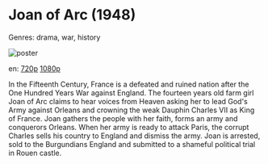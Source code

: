 # Joan of Arc (1948)

Genres: drama, war, history

![poster](http://image.tmdb.org/t/p/w500/7S6CfKvvTNJ1S8pLbYq7w8wpqFf.jpg)

en:
  [720p](magnet:?xt=urn:btih:8F0B390D546C652B4BF588BE12B8BB5A3735DC35&tr=udp://glotorrents.pw:6969/announce&tr=udp://tracker.opentrackr.org:1337/announce&tr=udp://torrent.gresille.org:80/announce&tr=udp://tracker.openbittorrent.com:80&tr=udp://tracker.coppersurfer.tk:6969&tr=udp://tracker.leechers-paradise.org:6969&tr=udp://p4p.arenabg.ch:1337&tr=udp://tracker.internetwarriors.net:1337)
  [1080p](magnet:?xt=urn:btih:24F99E02A86D41C730B4C2F291E4FC84968D0F81&tr=udp://glotorrents.pw:6969/announce&tr=udp://tracker.opentrackr.org:1337/announce&tr=udp://torrent.gresille.org:80/announce&tr=udp://tracker.openbittorrent.com:80&tr=udp://tracker.coppersurfer.tk:6969&tr=udp://tracker.leechers-paradise.org:6969&tr=udp://p4p.arenabg.ch:1337&tr=udp://tracker.internetwarriors.net:1337)
  


In the Fifteenth Century, France is a defeated and ruined nation after the One Hundred Years War against England. The fourteen years old farm girl Joan of Arc claims to hear voices from Heaven asking her to lead God's Army against Orleans and crowning the weak Dauphin Charles VII as King of France. Joan gathers the people with her faith, forms an army and conquerors Orleans. When her army is ready to attack Paris, the corrupt Charles sells his country to England and dismiss the army. Joan is arrested, sold to the Burgundians England and submitted to a shameful political trial in Rouen castle.